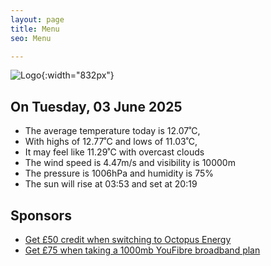 ```yaml
---
layout: page
title: Menu
seo: Menu

---
```


![Logo](/images/logo.jpg){:width="832px"}

<!-- weather_marker starts -->
## On Tuesday, 03 June 2025

- The average temperature today is 12.07˚C,
- With highs of 12.77˚C and lows of 11.03˚C,
- It may feel like 11.29˚C with overcast clouds
- The wind speed is 4.47m/s and visibility is 10000m
- The pressure is 1006hPa and humidity is 75%
- The sun will rise at 03:53 and set at 20:19

<!-- weather_marker ends -->

## Sponsors

- [Get £50 credit when switching to Octopus Energy](https://bit.ly/3oD1nnS)
- [Get £75 when taking a 1000mb YouFibre broadband plan](https://aklam.io/91zWhU?)
